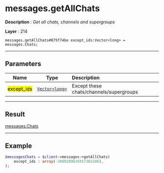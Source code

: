 # messages.getAllChats

**Description** : *Get all chats, channels and supergroups*

**Layer** : 214

```tl
messages.getAllChats#875f74be except_ids:Vector<long> = messages.Chats;
```

---

## Parameters

| Name | Type | Description |
| :---: | :---: | :--- |
| <mark>except_ids</mark> | [`Vector<long>`](type/long) | Except these chats/channels/supergroups |

---

## Result

[messages.Chats](type/messages.Chats)

---

## Example

```php
$messagesChats = $client->messages->getAllChats(
	except_ids : array(-2089289635817365286),
);
```
